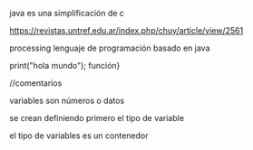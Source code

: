 java es una simplificación de c

<https://revistas.untref.edu.ar/index.php/chuy/article/view/2561>

processing lenguaje de programación basado en java

print("hola mundo");
función}

//comentarios

variables son números o datos

se crean definiendo primero el tipo de variable 

el tipo de variables es un contenedor 
